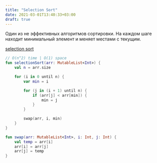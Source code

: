 ```yaml
---
title: "Selection Sort"
date: 2021-03-01T13:40:33+03:00
draft: true
---
```


Один из не эффективных алгоритмов сортировки.
На каждом шаге находит минимальный элемент и меняет местами с текущим.

[selection sort](https://github.com/solairerove/algs4-leprosorium/blob/master/src/main/kotlin/com/github/solairerove/algs4/leprosorium/sorting/SelectionSort.kt)

```kotlin
// O(n^2) time | O(1) space
fun selectionSort(arr: MutableList<Int>) {
    val n = arr.size

    for (i in 0 until n) {
        var min = i

        for (j in (i + 1) until n) {
            if (arr[j] < arr[min]) {
                min = j
            }
        }

        swap(arr, i, min)
    }
}

fun swap(arr: MutableList<Int>, i: Int, j: Int) {
    val temp = arr[i]
    arr[i] = arr[j]
    arr[j] = temp
}
```

